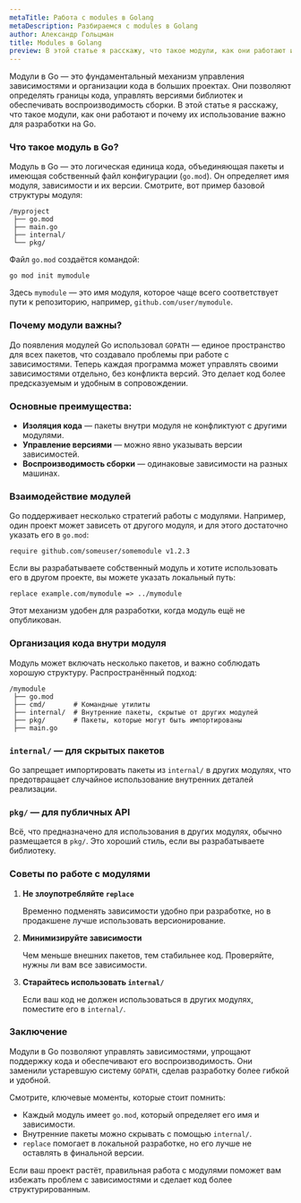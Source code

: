 ```yaml
---
metaTitle: Работа с modules в Golang
metaDescription: Разбираемся c modules в Golang
author: Александр Гольцман
title: Modules в Golang
preview: В этой статье я расскажу, что такое модули, как они работают и почему их использование важно для разработки на Go.
---
```


Модули в Go — это фундаментальный механизм управления зависимостями и организации кода в больших проектах. Они позволяют определять границы кода, управлять версиями библиотек и обеспечивать воспроизводимость сборки. В этой статье я расскажу, что такое модули, как они работают и почему их использование важно для разработки на Go.

### Что такое модуль в Go?

Модуль в Go — это логическая единица кода, объединяющая пакеты и имеющая собственный файл конфигурации (`go.mod`). Он определяет имя модуля, зависимости и их версии. Смотрите, вот пример базовой структуры модуля:

```
/myproject
 ├── go.mod
 ├── main.go
 ├── internal/
 └── pkg/
```

Файл `go.mod` создаётся командой:

```
go mod init mymodule
```

Здесь `mymodule` — это имя модуля, которое чаще всего соответствует пути к репозиторию, например, `github.com/user/mymodule`.

### Почему модули важны?

До появления модулей Go использовал `GOPATH` — единое пространство для всех пакетов, что создавало проблемы при работе с зависимостями. Теперь каждая программа может управлять своими зависимостями отдельно, без конфликта версий. Это делает код более предсказуемым и удобным в сопровождении.

### Основные преимущества:

- **Изоляция кода** — пакеты внутри модуля не конфликтуют с другими модулями.
- **Управление версиями** — можно явно указывать версии зависимостей.
- **Воспроизводимость сборки** — одинаковые зависимости на разных машинах.

### Взаимодействие модулей

Go поддерживает несколько стратегий работы с модулями. Например, один проект может зависеть от другого модуля, и для этого достаточно указать его в `go.mod`:

```
require github.com/someuser/somemodule v1.2.3
```

Если вы разрабатываете собственный модуль и хотите использовать его в другом проекте, вы можете указать локальный путь:

```
replace example.com/mymodule => ../mymodule
```

Этот механизм удобен для разработки, когда модуль ещё не опубликован.

### Организация кода внутри модуля

Модуль может включать несколько пакетов, и важно соблюдать хорошую структуру. Распространённый подход:

```
/mymodule
 ├── go.mod
 ├── cmd/       # Командные утилиты
 ├── internal/  # Внутренние пакеты, скрытые от других модулей
 ├── pkg/       # Пакеты, которые могут быть импортированы
 ├── main.go
```

### `internal/` — для скрытых пакетов

Go запрещает импортировать пакеты из `internal/` в других модулях, что предотвращает случайное использование внутренних деталей реализации.

### `pkg/` — для публичных API

Всё, что предназначено для использования в других модулях, обычно размещается в `pkg/`. Это хороший стиль, если вы разрабатываете библиотеку.

### Советы по работе с модулями

1. **Не злоупотребляйте `replace`**
    
    Временно подменять зависимости удобно при разработке, но в продакшене лучше использовать версионирование.
    
2. **Минимизируйте зависимости**
    
    Чем меньше внешних пакетов, тем стабильнее код. Проверяйте, нужны ли вам все зависимости.
    
3. **Старайтесь использовать `internal/`**
    
    Если ваш код не должен использоваться в других модулях, поместите его в `internal/`.
    

### Заключение

Модули в Go позволяют управлять зависимостями, упрощают поддержку кода и обеспечивают его воспроизводимость. Они заменили устаревшую систему `GOPATH`, сделав разработку более гибкой и удобной.

Смотрите, ключевые моменты, которые стоит помнить:

- Каждый модуль имеет `go.mod`, который определяет его имя и зависимости.
- Внутренние пакеты можно скрывать с помощью `internal/`.
- `replace` помогает в локальной разработке, но его лучше не оставлять в финальной версии.

Если ваш проект растёт, правильная работа с модулями поможет вам избежать проблем с зависимостями и сделает код более структурированным.
